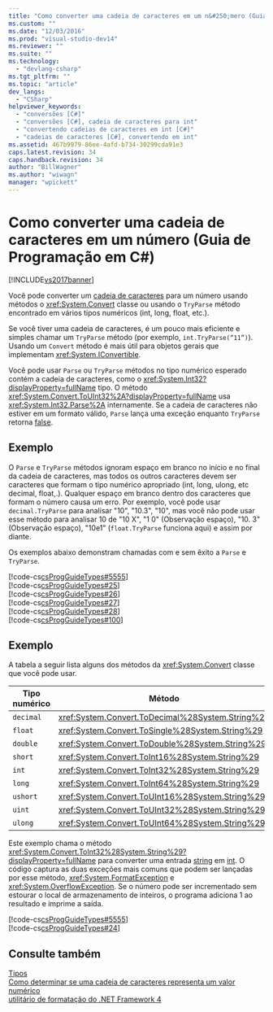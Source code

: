 ```yaml
---
title: "Como converter uma cadeia de caracteres em um n&#250;mero (Guia de Programa&#231;&#227;o em C#) | Microsoft Docs"
ms.custom: ""
ms.date: "12/03/2016"
ms.prod: "visual-studio-dev14"
ms.reviewer: ""
ms.suite: ""
ms.technology: 
  - "devlang-csharp"
ms.tgt_pltfrm: ""
ms.topic: "article"
dev_langs: 
  - "CSharp"
helpviewer_keywords: 
  - "conversões [C#]"
  - "conversões [C#], cadeia de caracteres para int"
  - "convertendo cadeias de caracteres em int [C#]"
  - "cadeias de caracteres [C#], convertendo em int"
ms.assetid: 467b9979-86ee-4afd-b734-30299cda91e3
caps.latest.revision: 34
caps.handback.revision: 34
author: "BillWagner"
ms.author: "wiwagn"
manager: "wpickett"
---
```

# Como converter uma cadeia de caracteres em um n&#250;mero (Guia de Programa&#231;&#227;o em C#)
[!INCLUDE[vs2017banner](../../../csharp/includes/vs2017banner.md)]

Você pode converter um [cadeia de caracteres](../../../csharp/language-reference/keywords/string.md) para um número usando métodos o <xref:System.Convert> classe ou usando o `TryParse` método encontrado em vários tipos numéricos \(int, long, float, etc.\).  
  
 Se você tiver uma cadeia de caracteres, é um pouco mais eficiente e simples chamar um `TryParse` método \(por exemplo, `int.TryParse(“11”)`\).  Usando um `Convert` método é mais útil para objetos gerais que implementam <xref:System.IConvertible>.  
  
 Você pode usar `Parse` ou `TryParse` métodos no tipo numérico esperado contém a cadeia de caracteres, como o <xref:System.Int32?displayProperty=fullName> tipo.  O método <xref:System.Convert.ToUInt32%2A?displayProperty=fullName> usa <xref:System.Int32.Parse%2A> internamente.  Se a cadeia de caracteres não estiver em um formato válido, `Parse` lança uma exceção enquanto `TryParse` retorna [false](../../../csharp/language-reference/keywords/false.md).  
  
## Exemplo  
 O `Parse` e `TryParse` métodos ignoram espaço em branco no início e no final da cadeia de caracteres, mas todos os outros caracteres devem ser caracteres que formam o tipo numérico apropriado \(int, long, ulong, etc decimal, float,.\).  Qualquer espaço em branco dentro dos caracteres que formam o número causa um erro.  Por exemplo, você pode usar `decimal.TryParse` para analisar "10", "10.3", "10", mas você não pode usar esse método para analisar 10 de "10 X", "1 0" \(Observação espaço\), "10. 3" \(Observação espaço\), "10e1" \(`float.TryParse` funciona aqui\) e assim por diante.  
  
 Os exemplos abaixo demonstram chamadas com e sem êxito a `Parse` e `TryParse`.  
  
 [!code-cs[csProgGuideTypes#5555](../../../csharp/programming-guide/nullable-types/codesnippet/CSharp/how-to-convert-a-string-to-a-number_1.cs)]  
[!code-cs[csProgGuideTypes#25](../../../csharp/programming-guide/nullable-types/codesnippet/CSharp/how-to-convert-a-string-to-a-number_2.cs)]  
[!code-cs[csProgGuideTypes#26](../../../csharp/programming-guide/nullable-types/codesnippet/CSharp/how-to-convert-a-string-to-a-number_3.cs)]  
[!code-cs[csProgGuideTypes#27](../../../csharp/programming-guide/nullable-types/codesnippet/CSharp/how-to-convert-a-string-to-a-number_4.cs)]  
[!code-cs[csProgGuideTypes#28](../../../csharp/programming-guide/nullable-types/codesnippet/CSharp/how-to-convert-a-string-to-a-number_5.cs)]  
[!code-cs[csProgGuideTypes#100](../../../csharp/programming-guide/nullable-types/codesnippet/CSharp/how-to-convert-a-string-to-a-number_6.cs)]  
  
## Exemplo  
 A tabela a seguir lista alguns dos métodos da <xref:System.Convert> classe que você pode usar.  
  
|Tipo numérico|Método|  
|-------------------|------------|  
|`decimal`|<xref:System.Convert.ToDecimal%28System.String%29>|  
|`float`|<xref:System.Convert.ToSingle%28System.String%29>|  
|`double`|<xref:System.Convert.ToDouble%28System.String%29>|  
|`short`|<xref:System.Convert.ToInt16%28System.String%29>|  
|`int`|<xref:System.Convert.ToInt32%28System.String%29>|  
|`long`|<xref:System.Convert.ToInt64%28System.String%29>|  
|`ushort`|<xref:System.Convert.ToUInt16%28System.String%29>|  
|`uint`|<xref:System.Convert.ToUInt32%28System.String%29>|  
|`ulong`|<xref:System.Convert.ToUInt64%28System.String%29>|  
  
 Este exemplo chama o método <xref:System.Convert.ToInt32%28System.String%29?displayProperty=fullName> para converter uma entrada [string](../../../csharp/language-reference/keywords/string.md) em [int](../../../csharp/language-reference/keywords/int.md).  O código captura as duas exceções mais comuns que podem ser lançadas por esse método, <xref:System.FormatException> e <xref:System.OverflowException>.  Se o número pode ser incrementado sem estourar o local de armazenamento de inteiros, o programa adiciona 1 ao resultado e imprime a saída.  
  
 [!code-cs[csProgGuideTypes#5555](../../../csharp/programming-guide/nullable-types/codesnippet/CSharp/how-to-convert-a-string-to-a-number_1.cs)]  
[!code-cs[csProgGuideTypes#24](../../../csharp/programming-guide/nullable-types/codesnippet/CSharp/how-to-convert-a-string-to-a-number_7.cs)]  
  
## Consulte também  
 [Tipos](../../../visual-basic/reference/command-line-compiler/index.md)   
 [Como determinar se uma cadeia de caracteres representa um valor numérico](../../../csharp/programming-guide/strings/how-to-determine-whether-a-string-represents-a-numeric-value.md)   
 [utilitário de formatação do .NET Framework 4](http://code.msdn.microsoft.com/NET-Framework-4-Formatting-9c4dae8d)